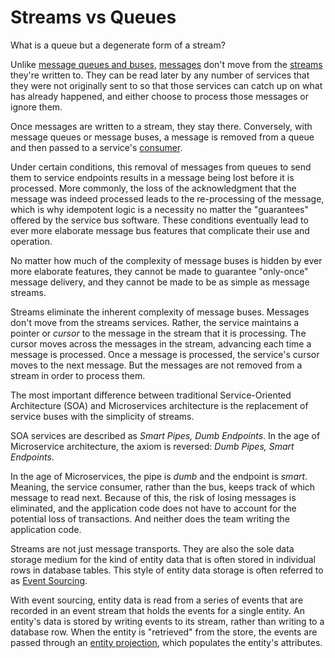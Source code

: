 # Streams vs Queues

<div class="note custom-block">
  <p>
    What is a queue but a degenerate form of a stream?
  </p>
</div>

Unlike [message queues and buses](/glossary.md#message-queue-and-message-bus), [messages](/glossary.md#message) don't move from the [streams](/glossary.md#stream) they're written to. They can be read later by any number of services that they were not originally sent to so that those services can catch up on what has already happened, and either choose to process those messages or ignore them.

Once messages are written to a stream, they stay there. Conversely, with message queues or message buses, a message is removed from a queue and then passed to a service's [consumer](/glossary.md#consumer).

Under certain conditions, this removal of messages from queues to send them to service endpoints results in a message being lost before it is processed. More commonly, the loss of the acknowledgment that the message was indeed processed leads to the re-processing of the message, which is why idempotent logic is a necessity no matter the "guarantees" offered by the service bus software. These conditions eventually lead to ever more elaborate message bus features that complicate their use and operation.

No matter how much of the complexity of message buses is hidden by ever more elaborate features, they cannot be made to guarantee "only-once" message delivery, and they cannot be made to be as simple as message streams.

Streams eliminate the inherent complexity of message buses. Messages don't move from the streams services. Rather, the service maintains a pointer or _cursor_ to the message in the stream that it is processing. The cursor moves across the messages in the stream, advancing each time a message is processed. Once a message is processed, the service's cursor moves to the next message. But the messages are not removed from a stream in order to process them.

The most important difference between traditional Service-Oriented Architecture (SOA) and Microservices architecture is the replacement of service buses with the simplicity of streams.

SOA services are described as _Smart Pipes, Dumb Endpoints_. In the age of Microservice architecture, the axiom is reversed: _Dumb Pipes, Smart Endpoints_.

In the age of Microservices, the pipe is _dumb_ and the endpoint is _smart_. Meaning, the service consumer, rather than the bus, keeps track of which message to read next. Because of this, the risk of losing messages is eliminated, and the application code does not have to account for the potential loss of transactions. And neither does the team writing the application code.

Streams are not just message transports. They are also the sole data storage medium for the kind of entity data that is often stored in individual rows in database tables. This style of entity data storage is often referred to as [Event Sourcing](/glossary.md#event-sourcing).

With event sourcing, entity data is read from a series of events that are recorded in an event stream that holds the events for a single entity. An entity's data is stored by writing events to its stream, rather than writing to a database row. When the entity is "retrieved" from the store, the events are passed through an [entity projection](/glossary.md#entity-projection), which populates the entity's attributes.
